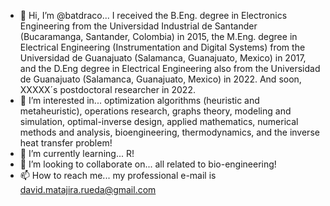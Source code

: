 - 👋 Hi, I’m @batdraco... I received the B.Eng. degree in Electronics Engineering from the Universidad Industrial de Santander (Bucaramanga, Santander, Colombia) in 2015, the M.Eng. degree in Electrical Engineering (Instrumentation and Digital Systems) from the Universidad de Guanajuato (Salamanca, Guanajuato, Mexico) in 2017, and the D.Eng degree in Electrical Engineering also from the Universidad de Guanajuato (Salamanca, Guanajuato, Mexico) in 2022. And soon, XXXXX´s postdoctoral researcher in 2022.
- 👀 I’m interested in... optimization algorithms (heuristic and metaheuristic), operations research, graphs theory, modeling and simulation, optimal-inverse design, applied mathematics, numerical methods and analysis, bioengineering, thermodynamics, and the inverse heat transfer problem!
- 🌱 I’m currently learning... R!
- 💞️ I’m looking to collaborate on... all related to bio-engineering!
- 📫 How to reach me... my professional e-mail is david.matajira.rueda@gmail.com

<!---
batdraco/batdraco is a ✨ special ✨ repository because its `README.md` (this file) appears on your GitHub profile.
You can click the Preview link to take a look at your changes.
--->
